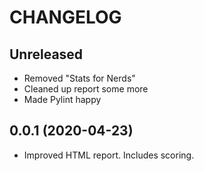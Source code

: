 # CHANGELOG

## Unreleased
* Removed "Stats for Nerds"
* Cleaned up report some more
* Made Pylint happy

## 0.0.1 (2020-04-23)
* Improved HTML report. Includes scoring.
